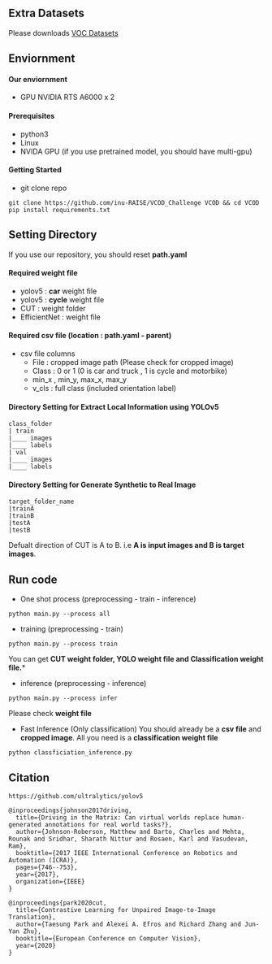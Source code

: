 ## Extra Datasets

Please downloads <a href='https://fcav.engin.umich.edu/projects/driving-in-the-matrix'>VOC Datasets</a>

## Enviornment

#### Our enviornment
- GPU NVIDIA RTS A6000 x 2
#### Prerequisites
- python3
- Linux
- NVIDA GPU (if you use pretrained model, you should have multi-gpu)
#### Getting Started
- git clone repo
```
git clone https://github.com/inu-RAISE/VCOD_Challenge VCOD && cd VCOD
pip install requirements.txt
```
## Setting Directory
If you use our repository, you should reset **path.yaml**

#### Required weight file
- yolov5 :  **car** weight file
- yolov5 : **cycle** weight file
- CUT : weight folder
- EfficientNet : weight file

#### Required csv file (location : path.yaml - parent)
- csv file columns
  - File : cropped image path (Please check for cropped image)
  - Class : 0 or 1 (0 is car and truck , 1 is cycle and motorbike)
  - min_x , min_y, max_x, max_y
  - v_cls : full class (included orientation label)

#### Directory Setting for Extract Local Information using YOLOv5
```
class_folder
| train
|____ images
|____ labels
| val
|____ images
|____ labels
```
#### Directory Setting for Generate Synthetic to Real Image
```
target_folder_name
|trainA
|trainB
|testA
|testB
```
Defualt direction of CUT  is A to B. i.e **A is input images and B is target images**.

## Run code

- One shot process (preprocessing - train - inference)
 ```
 python main.py --process all 
```
- training (preprocessing - train)
```
python main.py --process train
```
You can get **CUT weight folder, YOLO weight file and Classification weight file.***
- inference (preprocessing - inference)
```
python main.py --process infer
```
Please check **weight file**
- Fast Inference (Only classification)
You should already be a **csv file** and **cropped image**. All you need is a **classification weight file**
```
python classficiation_inference.py
```
## Citation

```
https://github.com/ultralytics/yolov5

@inproceedings{johnson2017driving,
  title={Driving in the Matrix: Can virtual worlds replace human-generated annotations for real world tasks?},
  author={Johnson-Roberson, Matthew and Barto, Charles and Mehta, Rounak and Sridhar, Sharath Nittur and Rosaen, Karl and Vasudevan, Ram},
  booktitle={2017 IEEE International Conference on Robotics and Automation (ICRA)},
  pages={746--753},
  year={2017},
  organization={IEEE}
}

@inproceedings{park2020cut,
  title={Contrastive Learning for Unpaired Image-to-Image Translation},
  author={Taesung Park and Alexei A. Efros and Richard Zhang and Jun-Yan Zhu},
  booktitle={European Conference on Computer Vision},
  year={2020}
}
```
